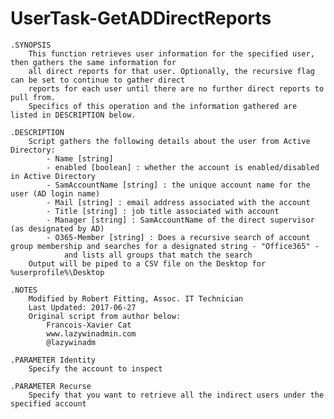 # UserTask-GetADDirectReports

	.SYNOPSIS
		This function retrieves user information for the specified user, then gathers the same information for
		all direct reports for that user. Optionally, the recursive flag can be set to continue to gather direct
		reports for each user until there are no further direct reports to pull from.
		Specifics of this operation and the information gathered are listed in DESCRIPTION below.
	
	.DESCRIPTION
		Script gathers the following details about the user from Active Directory:
			- Name [string]
			- enabled [boolean] : whether the account is enabled/disabled in Active Directory
			- SamAccountName [string] : the unique account name for the user (AD login name)
			- Mail [string] : email address associated with the account
			- Title [string] : job title associated with account
			- Manager [string] : SamAccountName of the direct supervisor (as designated by AD)
			- O365-Member [string] : Does a recursive search of account group membership and searches for a designated string - "Office365" -
				and lists all groups that match the search
		Output will be piped to a CSV file on the Desktop for %userprofile%\Desktop
	
	.NOTES
		Modified by Robert Fitting, Assoc. IT Technician
		Last Updated: 2017-06-27
		Original script from author below:
			Francois-Xavier Cat
			www.lazywinadmin.com
			@lazywinadm
	
	.PARAMETER Identity
		Specify the account to inspect
	
	.PARAMETER Recurse
		Specify that you want to retrieve all the indirect users under the specified account

